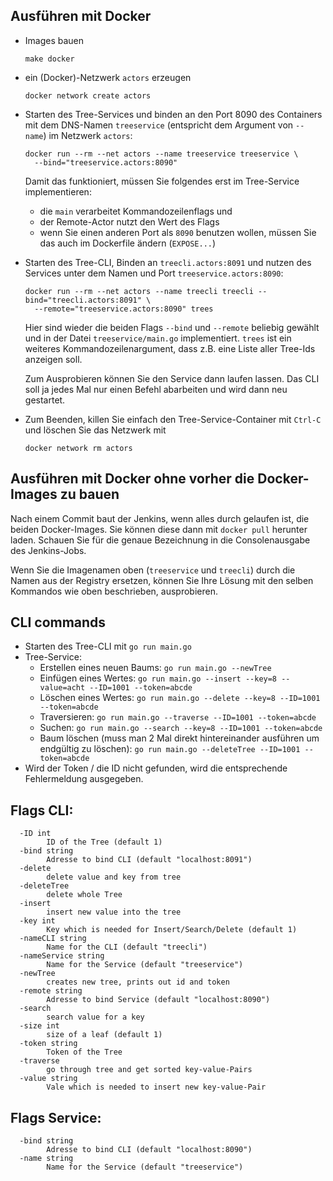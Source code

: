 ## Ausführen mit Docker

-   Images bauen

    ```
    make docker
    ```

-   ein (Docker)-Netzwerk `actors` erzeugen

    ```
    docker network create actors
    ```

-   Starten des Tree-Services und binden an den Port 8090 des Containers mit dem DNS-Namen
    `treeservice` (entspricht dem Argument von `--name`) im Netzwerk `actors`:

    ```
    docker run --rm --net actors --name treeservice treeservice \
      --bind="treeservice.actors:8090"
    ```

    Damit das funktioniert, müssen Sie folgendes erst im Tree-Service implementieren:

    -   die `main` verarbeitet Kommandozeilenflags und
    -   der Remote-Actor nutzt den Wert des Flags
    -   wenn Sie einen anderen Port als `8090` benutzen wollen,
        müssen Sie das auch im Dockerfile ändern (`EXPOSE...`)

-   Starten des Tree-CLI, Binden an `treecli.actors:8091` und nutzen des Services unter
    dem Namen und Port `treeservice.actors:8090`:

    ```
    docker run --rm --net actors --name treecli treecli --bind="treecli.actors:8091" \
      --remote="treeservice.actors:8090" trees
    ```

    Hier sind wieder die beiden Flags `--bind` und `--remote` beliebig gewählt und
    in der Datei `treeservice/main.go` implementiert. `trees` ist ein weiteres
    Kommandozeilenargument, dass z.B. eine Liste aller Tree-Ids anzeigen soll.

    Zum Ausprobieren können Sie den Service dann laufen lassen. Das CLI soll ja jedes
    Mal nur einen Befehl abarbeiten und wird dann neu gestartet.

-   Zum Beenden, killen Sie einfach den Tree-Service-Container mit `Ctrl-C` und löschen
    Sie das Netzwerk mit

    ```
    docker network rm actors
    ```

## Ausführen mit Docker ohne vorher die Docker-Images zu bauen

Nach einem Commit baut der Jenkins, wenn alles durch gelaufen ist, die beiden
Docker-Images. Sie können diese dann mit `docker pull` herunter laden. Schauen Sie für die
genaue Bezeichnung in die Consolenausgabe des Jenkins-Jobs.

Wenn Sie die Imagenamen oben (`treeservice` und `treecli`) durch die Namen aus der
Registry ersetzen, können Sie Ihre Lösung mit den selben Kommandos wie oben beschrieben,
ausprobieren.


## CLI commands

-   Starten des Tree-CLI mit `go run main.go`
-   Tree-Service:
    -   Erstellen eines neuen Baums: `go run main.go --newTree`
    -   Einfügen eines Wertes: `go run main.go --insert --key=8 --value=acht --ID=1001 --token=abcde`
    -   Löschen eines Wertes: `go run main.go --delete --key=8 --ID=1001 --token=abcde`
    -   Traversieren: `go run main.go --traverse --ID=1001 --token=abcde`
    -   Suchen: `go run main.go --search --key=8 --ID=1001 --token=abcde`
    -   Baum löschen (muss man 2 Mal direkt hintereinander ausführen um endgültig zu löschen): `go run main.go --deleteTree --ID=1001 --token=abcde`
-  Wird der Token / die ID nicht gefunden, wird die entsprechende Fehlermeldung ausgegeben.

## Flags CLI:
```
  -ID int
        ID of the Tree (default 1)
  -bind string
        Adresse to bind CLI (default "localhost:8091")
  -delete
        delete value and key from tree
  -deleteTree
        delete whole Tree
  -insert
        insert new value into the tree
  -key int
        Key which is needed for Insert/Search/Delete (default 1)
  -nameCLI string
        Name for the CLI (default "treecli")
  -nameService string
        Name for the Service (default "treeservice")
  -newTree
        creates new tree, prints out id and token
  -remote string
        Adresse to bind Service (default "localhost:8090")
  -search
        search value for a key
  -size int
        size of a leaf (default 1)
  -token string
        Token of the Tree
  -traverse
        go through tree and get sorted key-value-Pairs
  -value string
        Vale which is needed to insert new key-value-Pair

  ```

## Flags Service:
```
  -bind string
        Adresse to bind CLI (default "localhost:8090")
  -name string
        Name for the Service (default "treeservice")

  ```
